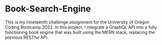 # Book-Search-Engine
This is my nineteenth challenge assignment for the University of Oregon Coding Bootcamp 2022. In this project, I integrate a GraphQL API into a fully functioning book engine that was built using the MERN stack, replacing the previous RESTful API.
